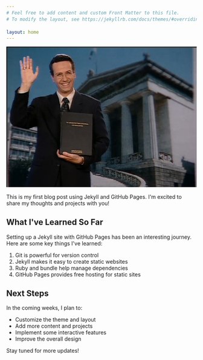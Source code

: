 ```yaml
---
# Feel free to add content and custom Front Matter to this file.
# To modify the layout, see https://jekyllrb.com/docs/themes/#overriding-theme-defaults

layout: home
---
```

![Profile Image](/assets/images/1.jpg)

This is my first blog post using Jekyll and GitHub Pages. I'm excited to share my thoughts and projects with you!

## What I've Learned So Far

Setting up a Jekyll site with GitHub Pages has been an interesting journey. Here are some key things I've learned:

1. Git is powerful for version control
2. Jekyll makes it easy to create static websites
3. Ruby and bundle help manage dependencies
4. GitHub Pages provides free hosting for static sites

## Next Steps

In the coming weeks, I plan to:

- Customize the theme and layout
- Add more content and projects
- Implement some interactive features
- Improve the overall design

Stay tuned for more updates!